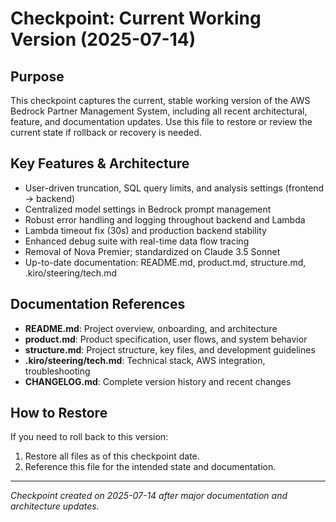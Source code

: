 # Checkpoint: Current Working Version (2025-07-14)

## Purpose
This checkpoint captures the current, stable working version of the AWS Bedrock Partner Management System, including all recent architectural, feature, and documentation updates. Use this file to restore or review the current state if rollback or recovery is needed.

## Key Features & Architecture
- User-driven truncation, SQL query limits, and analysis settings (frontend → backend)
- Centralized model settings in Bedrock prompt management
- Robust error handling and logging throughout backend and Lambda
- Lambda timeout fix (30s) and production backend stability
- Enhanced debug suite with real-time data flow tracing
- Removal of Nova Premier; standardized on Claude 3.5 Sonnet
- Up-to-date documentation: README.md, product.md, structure.md, .kiro/steering/tech.md

## Documentation References
- **README.md**: Project overview, onboarding, and architecture
- **product.md**: Product specification, user flows, and system behavior
- **structure.md**: Project structure, key files, and development guidelines
- **.kiro/steering/tech.md**: Technical stack, AWS integration, troubleshooting
- **CHANGELOG.md**: Complete version history and recent changes

## How to Restore
If you need to roll back to this version:
1. Restore all files as of this checkpoint date.
2. Reference this file for the intended state and documentation.

---

*Checkpoint created on 2025-07-14 after major documentation and architecture updates.*
